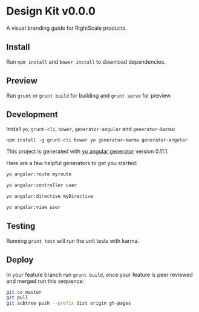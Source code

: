 # Design Kit v0.0.0

A visual branding guide for RightScale products.

## Install

Run `npm install` and  `bower install` to download dependencies.

## Preview

Run `grunt` or `grunt build` for building and `grunt serve` for preview.

## Development

Install `yo`, `grunt-cli`, `bower`, `generator-angular` and `generator-karma`:
```
npm install -g grunt-cli bower yo generator-karma generator-angular
```

This project is generated with [yo angular generator](https://github.com/yeoman/generator-angular)
version 0.11.1.

Here are a few helpful generators to get you started:

```bash
yo angular:route myroute
```

```bash
yo angular:controller user
```

```bash
yo angular:directive myDirective
```

```bash
yo angular:view user
```

## Testing

Running `grunt test` will run the unit tests with karma.

## Deploy

In your feature branch run `grunt build`, once your feature is peer reviewed and merged run this sequence:

```bash
git co master
git pull
git subtree push --prefix dist origin gh-pages
```